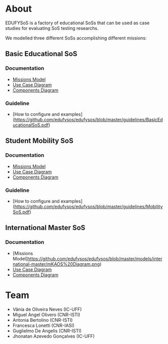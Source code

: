 # About

EDUFYSoS is a factory of educational SoSs that can be used as case studies for evaluating SoS testing researchs.

We modelled three different SoSs accomplishing different missions:

## Basic Educational SoS

### Documentation

* [Missions Model](https://github.com/edufysos/edufysos/blob/master/models/basic/mKAOSBasic.png)
* [Use Case Diagram](https://github.com/edufysos/edufysos/blob/master/models/basic/BasicUseCase_NoBorder.png)
* [Components Diagram](https://github.com/edufysos/edufysos/blob/master/models/basic/BasicComponents.png)

### Guideline
* [How to configure and examples] (https://github.com/edufysos/edufysos/blob/master/guidelines/BasicEducationalSoS.pdf)

## Student Mobility SoS

### Documentation

* [Missions Model](https://github.com/edufysos/edufysos/blob/master/models/mobility/mKAOSMobility.png)
* [Use Case Diagram](https://github.com/edufysos/edufysos/blob/master/models/mobility/Mobility%20Use%20Cases%20v2.png)
* [Components Diagram](https://github.com/edufysos/edufysos/blob/master/models/mobility/Mobility%20Components.png)

### Guideline
* [How to configure and examples] (https://github.com/edufysos/edufysos/blob/master/guidelines/MobilitySoS.pdf)

## International Master SoS

### Documentation

* [Missions Model]https://github.com/edufysos/edufysos/blob/master/models/international-master/mKAOS%20Diagram.png)
* [Use Case Diagram](https://github.com/edufysos/edufysos/blob/master/models/international-master/InternationalUseCase_NoBorder.png)
* [Components Diagram](https://github.com/edufysos/edufysos/blob/master/models/international-master/InternationalComponents.png)


# Team

* Vânia de Oliveira Neves (IC-UFF)
* Miguel Angel Olivero (CNR-ISTI)
* Antonia Bertolino (CNR-ISTI)
* Francesca Lonetti (CNR-IASI)
* Guglielmo De Angelis (CNR-ISTI)
* Jhonatan Azevedo Gonçalves (IC-UFF)





